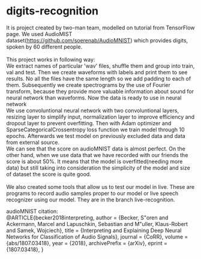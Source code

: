 # digits-recognition

It is project created by two-man team, modelled on tutorial from TensorFlow page. We used AudioMIST dataset(https://github.com/soerenab/AudioMNIST) which provides digits, spoken by 60 different people.<br/><br/>
This project works in following way:<br/>
We extract names of particular 'wav' files, shuffle them and group into train, val and test. Then we create waveforms with labels and print them to see results. No all the files have the same length so we add padding to each of them. Subsequently we create spectrograms by the use of Fourier transform, because they provide more valuable information about sound for neural network than waveforms. Now the data is ready to use in neural network<br/>
We use convoluntional neural network with two convoluntional layers, resizing layer to simplify input, normalization layer to improve efficiency and dropout layer to prevent overfitting. Then with Adam optimizer and SparseCategoricalCrossentropy loss function we train model through 10 epochs. Afterwards we test model on previously excluded data and data from external source.<br/>
We can see that the score on audioMNIST data is almost perfect. On the other hand, when we use data that we have recorded with our friends the score is about 50%. It means that the model is overfitted(needing more data) but still taking into consideration the simplicity of the model and size of dataset the score is quite good.<br/><br/>
We also created some tools that allow us to test our model in live. These are programs to record audio samples proper to our model or live speech recognizer using our model. They are in the branch live-recognition.<br/>  

audioMNIST citation:
<br/>
@ARTICLE{becker2018interpreting,
  author    = {Becker, S\"oren and Ackermann, Marcel and Lapuschkin, Sebastian and M\"uller, Klaus-Robert and Samek, Wojciech},
  title     = {Interpreting and Explaining Deep Neural Networks for Classification of Audio Signals},
  journal   = {CoRR},
  volume    = {abs/1807.03418},
  year      = {2018},
  archivePrefix = {arXiv},
  eprint    = {1807.03418},
}
